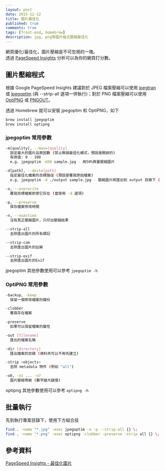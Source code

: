 ```yaml
---
layout: post
date: 2015-12-12
title: 圖片最佳化
published: true
comments: true
tags: [front-end, homebrew]
description: jpg, png等圖片格式壓縮最佳化
---
```


網頁優化/最佳化，圖片壓縮是不可忽視的一塊。<br>
透過 [PageSpeed Insights](https://developers.google.com/speed/pagespeed/insights/) 分析可以為你的網頁打分數。<br>

<!-- more -->

## 圖片壓縮程式

根據 Google PageSpeed Insights 建議對於 JPEG 檔案壓縮可以使用 [jpegtran](http://jpegclub.org/) 或 [jpegoptim](http://freshmeat.net/projects/jpegoptim/) (與 --strip-all 選項一併執行)；對於 PNG 檔案壓縮可以使用 [OptiPNG](http://optipng.sourceforge.net/) 或 [PNGOUT](http://www.advsys.net/ken/util/pngout.htm)。

透過 Homebrew 就可以安裝 jpegoptim 和 OptiPNG，如下

```bash
brew install jpegoptim
brew install optipng
```

### jpegoptim 常用參數

```bash
-m[quality], --max=[quality]
  設定最大的圖片品質因數 (禁止無損最佳化模式，預設是開啟的)
  有效值: 0 - 100
  e.g. jpegoptim -m50 sample.jpg - 用50%質量壓縮圖片

-d[path], --dest=[path]
  指定最佳化檔案的目標路徑 (預設是覆寫原始檔案)
  e.g. jpegoptim -d ./output sample.jpg - 壓縮圖片將匯出到 output 目錄下 (資料夾必須先建立)

-o, --overwrite
  覆寫目標檔案即使它存在 (當使用 -d 選項)

-p, --preserve
  保存檔案修改時間

-n, --noaction
  沒有真正壓縮圖片，只印出壓縮結果

--strip-all
  去除匯出圖片的所有標記

--strip-com
  去除匯出圖片的註解

--strip-exif
  去除匯出圖片的Exif
```

jpegoptim 其他參數使用可以參考 `jpegoptim -h`

### OptiPNG 常用參數

```bash
-backup, -keep
  保留一個修改檔案的備份

-clobber
  覆寫存在檔案

-preserve
  如果可以保留檔案的屬性

-out [filename]
  匯出的檔案名稱

-dir [directory]
  匯出檔案的目錄 (資料夾可以不用先建立)

-strip <objects>
  去除 metadata 物件 (例如 "all")

-o0, -o1 ... -o7
  圖片壓縮等級 (數字越大越慢)
```

optipng 其他參數使用可以參考 `optipng -h`

## 批量執行

先到執行專案目錄下，使用下方組合技

```bash
find . -name "*.jpg" -exec jpegoptim -o -p --strip-all {} \;
find . -name "*.png" -exec optipng -clobber -preserve -strip all {} \;
```

## 參考資料

[PageSpeed Insights - 最佳化圖片](https://developers.google.com/speed/docs/insights/OptimizeImages)
